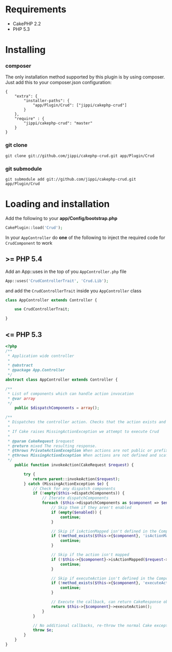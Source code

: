 # Requirements

* CakePHP 2.2
* PHP 5.3

# Installing

### composer

The only installation method supported by this plugin is by using composer. Just add this to your composer.json configuration:

```
{
	"extra": {
		"installer-paths": {
			"app/Plugin/Crud": ["jippi/cakephp-crud"]
		}
	},
	"require" : {
		"jippi/cakephp-crud": "master"
	}
}
```

### git clone

```
git clone git://github.com/jippi/cakephp-crud.git app/Plugin/Crud
```

### git submodule

```
git submodule add git://github.com/jippi/cakephp-crud.git app/Plugin/Crud
```

# Loading and installation

Add the following to your __app/Config/bootstrap.php__

```php
CakePlugin::load('Crud');
```

In your `AppController` do **one** of the following to inject the required code for `CrudComponent` to work

## >= PHP 5.4

Add an App::uses in the top of you `AppController.php` file

```php
App::uses('CrudControllerTrait', 'Crud.Lib');
```

and add the `CrudControllerTrait` inside you `AppController` class

```php
class AppController extends Controller {

	use CrudControllerTrait;

}
```

## <= PHP 5.3

```php
<?php
/**
 * Application wide controller
 *
 * @abstract
 * @package App.Controller
 */
abstract class AppController extends Controller {

/**
 * List of components which can handle action invocation
 * @var array
 */
	public $dispatchComponents = array();

/**
 * Dispatches the controller action. Checks that the action exists and isn't private.
 *
 * If Cake raises MissingActionException we attempt to execute Crud
 *
 * @param CakeRequest $request
 * @return mixed The resulting response.
 * @throws PrivateActionException When actions are not public or prefixed by _
 * @throws MissingActionException When actions are not defined and scaffolding and CRUD is not enabled.
 */
	public function invokeAction(CakeRequest $request) {

		try {
			return parent::invokeAction($request);
		} catch (MissingActionException $e) {
			// Check for any dispatch components
			if (!empty($this->dispatchComponents)) {
				// Iterate dispatchComponents
				foreach ($this->dispatchComponents as $component => $enabled) {
					// Skip them if they aren't enabled
					if (empty($enabled)) {
						continue;
					}

					// Skip if isActionMapped isn't defined in the Component
					if (!method_exists($this->{$component}, 'isActionMapped')) {
						continue;
					}

					// Skip if the action isn't mapped
					if (!$this->{$component}->isActionMapped($request->params['action'])) {
						continue;
					}

					// Skip if executeAction isn't defined in the Component
					if (!method_exists($this->{$component}, 'executeAction')) {
						continue;
					}

					// Execute the callback, can return CakeResponse object
					return $this->{$component}->executeAction();
				}
			}

			// No additional callbacks, re-throw the normal Cake exception
			throw $e;
		}
	}
}
```
